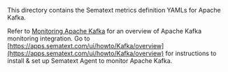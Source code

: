 This directory contains the Sematext metrics definition YAMLs for Apache Kafka.

Refer to [Monitoring Apache Kafka](https://sematext.com/docs/integration/kafka/) for an overview of 
Apache Kafka monitoring integration. Go to [https://apps.sematext.com/ui/howto/Kafka/overview](https://apps.sematext.com/ui/howto/Kafka/overview) for instructions to install & set up Sematext Agent to monitor Apache Kafka.